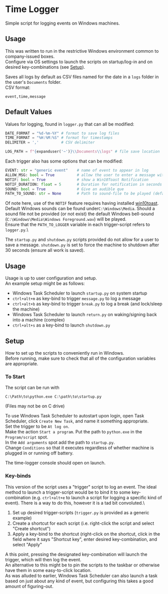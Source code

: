 # Time Logger
Simple script for logging events on Windows machines.

## Usage
This was written to run in the restrictive Windows environment common to company-issued boxes.\
Configure via OS settings to launch the scripts on startup/log-in and on desired key-combinations (see [Setup](Setup)).

Saves all logs by default as CSV files named for the date in a `logs` folder in the user's `Documents` folder.\
CSV format:
```
event,time,message
```

## Default Values
Values for logging, found in `logger.py` that can all be modified:
```python
DATE_FORMAT = "%d-%m-%Y" # format to save log files
TIME_FORMAT = "%H:%M:%S" # format for timestamps
DELIMITER = ','          # CSV delimiter

LOG_PATH = f"{expanduser('~')}\\Documents\\logs" # file save location
```

Each trigger also has some options that can be modified:
```python
EVENT: str = "generic event"    # name of event to appear in log
ALLOW_MSG: bool = True          # allow the user to enter a message with the event
NOTIF: bool = True              # show a Win10Toast Notification
NOTIF_DURATION: float = 5       # Duration for notification in seconds
SOUND: bool = True              # Give an audible que
PATH_TO_SOUND: str = None       # Path to sound-file to be played (default will be bell)
```
Of note here, use of the `NOTIF` feature requires having installed [win10toast](https://pypi.org/project/win10toast/).\
Default Windows sounds can be found under`C:\Windows\Media`. Should a sound file not be provided (or not exist) the default Windows bell-sound (`C:\Windows\Media\Windows Foreground.wav`) will be played.\
Ensure that the `PATH_TO_LOGGER` variable in each trigger-script refers to `logger.py`.\

The `startup.py` and `shutdown.py` scripts provided do not allow for a user to save a message. `shutdown.py` is set to force the machine to shutdown after 30 seconds (ensure all work is saved).

## Usage
Usage is up to user configuration and setup.\
An example setup might be as follows:
- Windows Task Scheduler to launch `startup.py` on system startup
- `ctrl+alt+m` as key-bind to trigger `message.py` to log a message
- `ctrl+alt+b` as key-bind to trigger `break.py` to log a break (and lock/sleep the machine)
- Windows Task Scheduler to launch `return.py` on waking/signing back into a machine (complex)
- `ctrl+alt+s` as a key-bind to launch `shutdown.py`

## Setup
How to set up the scripts to conveniently run in Windows.\
Before running, make sure to check that all of the configuration variables are appropriate.

### To Start
The script can be run with
```batch
C:\Path\to\python.exe C:\path\to\startup.py
```
(Files may not be on C drive)

To use Windows Task Scheduler to autostart upon login, open Task Scheduler, click `Create New Task`, and name it something appropriate.\
Set the trigger to be `At log on`.\
Make the action `Start a program`. Put the path to `python.exe` in the `Program/script` spot.\
In the `Add arguments` spot add the path to `startup.py`.\
Change `Conditions` so that it executes regardless of whether machine is plugged in or running off battery.

The time-logger console should open on launch.

### Key-binds
This version of the script uses a "trigger" script to log an event. The ideal method to launch a trigger-script would be to bind it to some key-combination (e.g. `ctrl+alt+e` to launch a script for logging a specific kind of event). There is a way to do this, however it is a tad bit convoluted.\
1. Set up desired trigger-scripts (`trigger.py` is provided as a generic example)
2. Create a shortcut for each script (i.e. right-click the script and select "Create shortcut")
3. Apply a key-bind to the shortcut (right-click on the shortcut, click in the field where it says "Shortcut key", enter desired key-combination, and select "Apply"

A this point, pressing the designated key-combination will launch the trigger, which will then log the event.\
An alternative to this might be to pin the scripts to the taskbar or otherwise have them in some easy-to-click location.\
As was alluded to earlier, Windows Task Scheduler can also launch a task based on just about any kind of event, but configuring this takes a good amount of figuring-out.
